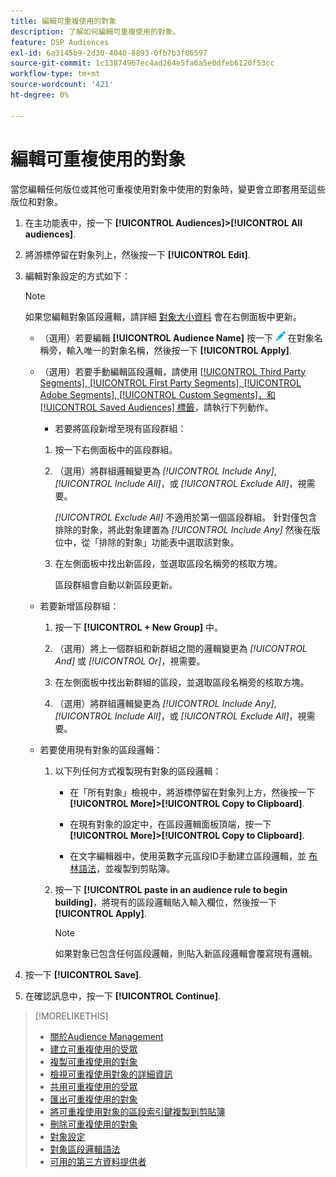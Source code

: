 ```yaml
---
title: 編輯可重複使用的對象
description: 了解如何編輯可重複使用的對象。
feature: DSP Audiences
exl-id: 6a3145b9-2d30-4040-8893-0fb7b3f86597
source-git-commit: 1c13874967ec4ad264e5fa6a5e0dfeb6120f53cc
workflow-type: tm+mt
source-wordcount: '421'
ht-degree: 0%

---
```


# 編輯可重複使用的對象

當您編輯任何版位或其他可重複使用對象中使用的對象時，變更會立即套用至這些版位和對象。<!-- verify -->

1. 在主功能表中，按一下 **[!UICONTROL Audiences]>[!UICONTROL All audiences]**.

1. 將游標停留在對象列上，然後按一下 **[!UICONTROL Edit]**.

1. 編輯對象設定的方式如下：

   >[!NOTE]
   >
   >如果您編輯對象區段邏輯，請詳細 [對象大小資料](audience-about.md) 會在右側面板中更新。

   * （選用）若要編輯 **[!UICONTROL Audience Name]** 按一下 ![編輯](/help/dsp/assets/edit.png) 在對象名稱旁，輸入唯一的對象名稱，然後按一下 **[!UICONTROL Apply]**.

   * （選用）若要手動編輯區段邏輯，請使用 [[!UICONTROL Third Party Segments], [!UICONTROL First Party Segments], [!UICONTROL Adobe Segments], [!UICONTROL Custom Segments]，和 [!UICONTROL Saved Audiences] 標籤](audience-settings.md)，請執行下列動作。

      * 若要將區段新增至現有區段群組：
      1. 按一下右側面板中的區段群組。

      1. （選用）將群組邏輯變更為 *[!UICONTROL Include Any]*, *[!UICONTROL Include All]*，或 *[!UICONTROL Exclude All]*，視需要。

         *[!UICONTROL Exclude All]* 不適用於第一個區段群組。 針對僅包含排除的對象，將此對象建置為 *[!UICONTROL Include Any]* 然後在版位中，從「排除的對象」功能表中選取該對象。

      1. 在左側面板中找出新區段，並選取區段名稱旁的核取方塊。

         區段群組會自動以新區段更新。
   * 若要新增區段群組：

      1. 按一下 **[!UICONTROL + New Group]** 中。

      1. （選用）將上一個群組和新群組之間的邏輯變更為 *[!UICONTROL And]* 或 *[!UICONTROL Or]*，視需要。

      1. 在左側面板中找出新群組的區段，並選取區段名稱旁的核取方塊。

      1. （選用）將群組邏輯變更為 *[!UICONTROL Include Any]*, *[!UICONTROL Include All]*，或 *[!UICONTROL Exclude All]*，視需要。
   * 若要使用現有對象的區段邏輯：

      1. 以下列任何方式複製現有對象的區段邏輯：

         * 在「所有對象」檢視中，將游標停留在對象列上方，然後按一下 **[!UICONTROL More]>[!UICONTROL Copy to Clipboard]**.

         * 在現有對象的設定中，在區段邏輯面板頂端，按一下 **[!UICONTROL More]>[!UICONTROL Copy to Clipboard]**.

         * 在文字編輯器中，使用英數字元區段ID手動建立區段邏輯，並 [布林語法](audience-segment-logic-syntax.md)，並複製到剪貼簿。
      1. 按一下 **[!UICONTROL paste in an audience rule to begin building]**，將現有的區段邏輯貼入輸入欄位，然後按一下 **[!UICONTROL Apply]**.

         >[!NOTE]
         >
         >如果對象已包含任何區段邏輯，則貼入新區段邏輯會覆寫現有邏輯。





1. 按一下 **[!UICONTROL Save]**.

1. 在確認訊息中，按一下 **[!UICONTROL Continue]**.

>[!MORELIKETHIS]
>
>* [關於Audience Management](audience-about.md)
>* [建立可重複使用的受眾](reusable-audience-create.md)
>* [複製可重複使用的對象](reusable-audience-duplicate.md)
>* [檢視可重複使用對象的詳細資訊](reusable-audience-view-details.md)
>* [共用可重複使用的受眾](reusable-audience-share.md)
>* [匯出可重複使用的對象](reusable-audience-export.md)
>* [將可重複使用對象的區段索引鍵複製到剪貼簿](reusable-audience-clipboard.md)
>* [刪除可重複使用的對象](reusable-audience-delete.md)
>* [對象設定](audience-settings.md)
>* [對象區段邏輯語法](audience-segment-logic-syntax.md)
>* [可用的第三方資料提供者](third-party-data-providers.md)

